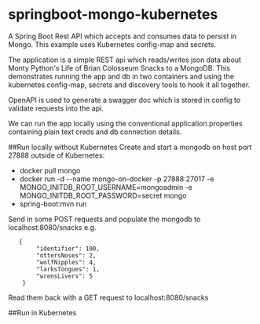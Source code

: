 # springboot-mongo-kubernetes
A Spring Boot Rest API which accepts and consumes data to persist in Mongo. This example uses Kubernetes config-map 
and secrets.

The application is a simple REST api which reads/writes json data about Monty Python's Life of Brian Colosseum Snacks
to a MongoDB. This demonstrates running the app and db in two containers and using the kubernetes config-map, secrets
and discovery tools to hook it all together.

OpenAPI is used to generate a swagger doc which is stored in config to validate requests into the api.

We can run the app locally using the conventional application.properties containing plain text creds and db connection
details.

##Run locally without Kubernetes
Create and start a mongodb on host port 27888 outside of Kubernetes:

* docker pull mongo
* docker run -d  --name mongo-on-docker  -p 27888:27017 -e MONGO_INITDB_ROOT_USERNAME=mongoadmin -e 
  MONGO_INITDB_ROOT_PASSWORD=secret mongo
* spring-boot:mvn run

Send in some POST requests and populate the mongodb to localhost:8080/snacks e.g.
```aidl
   {
        "identifier": 100,
        "ottersNoses": 2,
        "wolfNipples": 4,
        "larksTongues": 1,
        "wrensLivers": 5
    }
```

Read them back with a GET request to localhost:8080/snacks

##Run in Kubernetes
